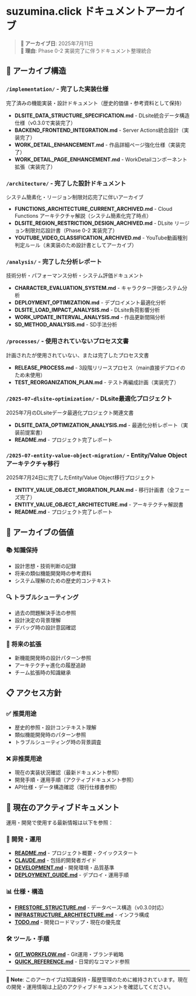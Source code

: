 # suzumina.click ドキュメントアーカイブ

> **📅 アーカイブ日**: 2025年7月11日  
> **📝 理由**: Phase 0-2 実装完了に伴うドキュメント整理統合

## 📂 アーカイブ構造

### `/implementation/` - 完了した実装仕様
完了済みの機能実装・設計ドキュメント（歴史的価値・参考資料として保持）

- **DLSITE_DATA_STRUCTURE_SPECIFICATION.md** - DLsite統合データ構造仕様（v0.3.0で実装完了）
- **BACKEND_FRONTEND_INTEGRATION.md** - Server Actions統合設計（実装完了）
- **WORK_DETAIL_ENHANCEMENT.md** - 作品詳細ページ強化仕様（実装完了）
- **WORK_DETAIL_PAGE_ENHANCEMENT.md** - WorkDetailコンポーネント拡張（実装完了）

### `/architecture/` - 完了した設計ドキュメント
システム簡素化・リージョン制限対応完了に伴いアーカイブ

- **FUNCTIONS_ARCHITECTURE_CURRENT_ARCHIVED.md** - Cloud Functions アーキテクチャ解説（システム簡素化完了時点）
- **DLSITE_REGION_RESTRICTION_DESIGN_ARCHIVED.md** - DLsite リージョン制限対応設計書（Phase 0-2 実装完了）
- **YOUTUBE_VIDEO_CLASSIFICATION_ARCHIVED.md** - YouTube動画種別判定ルール（未実装のため設計書としてアーカイブ）

### `/analysis/` - 完了した分析レポート
技術分析・パフォーマンス分析・システム評価ドキュメント

- **CHARACTER_EVALUATION_SYSTEM.md** - キャラクター評価システム分析
- **DEPLOYMENT_OPTIMIZATION.md** - デプロイメント最適化分析
- **DLSITE_LOAD_IMPACT_ANALYSIS.md** - DLsite負荷影響分析
- **WORK_UPDATE_INTERVAL_ANALYSIS.md** - 作品更新間隔分析
- **SD_METHOD_ANALYSIS.md** - SD手法分析

### `/processes/` - 使用されていないプロセス文書
計画されたが使用されていない、または完了したプロセス文書

- **RELEASE_PROCESS.md** - 3段階リリースプロセス（main直接デプロイのため未使用）
- **TEST_REORGANIZATION_PLAN.md** - テスト再編成計画（実装完了）

### `/2025-07-dlsite-optimization/` - DLsite最適化プロジェクト
2025年7月のDLsiteデータ最適化プロジェクト関連文書

- **DLSITE_DATA_OPTIMIZATION_ANALYSIS.md** - 最適化分析レポート（実装前提案書）
- **README.md** - プロジェクト完了レポート

### `/2025-07-entity-value-object-migration/` - Entity/Value Objectアーキテクチャ移行
2025年7月24日に完了したEntity/Value Object移行プロジェクト

- **ENTITY_VALUE_OBJECT_MIGRATION_PLAN.md** - 移行計画書（全フェーズ完了）
- **ENTITY_VALUE_OBJECT_ARCHITECTURE.md** - アーキテクチャ解説書
- **README.md** - プロジェクト完了レポート

## 🎯 アーカイブの価値

### 📚 知識保持
- 設計思想・技術判断の記録
- 将来の類似機能開発時の参考資料
- システム理解のための歴史的コンテキスト

### 🔍 トラブルシューティング
- 過去の問題解決手法の参照
- 設計決定の背景理解
- デバッグ時の設計意図確認

### 🚀 将来の拡張
- 新機能開発時の設計パターン参照
- アーキテクチャ進化の履歴追跡
- チーム拡張時の知識継承

## 📋 アクセス方針

### ✅ 推奨用途
- 歴史的参照・設計コンテキスト理解
- 類似機能開発時のパターン参照
- トラブルシューティング時の背景調査

### ❌ 非推奨用途
- 現在の実装状況確認（最新ドキュメント参照）
- 開発手順・運用手順（アクティブドキュメント参照）
- API仕様・データ構造確認（現行仕様書参照）

## 🔗 現在のアクティブドキュメント

運用・開発で使用する最新情報は以下を参照：

### 🔧 開発・運用
- **[README.md](../../README.md)** - プロジェクト概要・クイックスタート
- **[CLAUDE.md](../../CLAUDE.md)** - 包括的開発者ガイド
- **[DEVELOPMENT.md](../DEVELOPMENT.md)** - 開発環境・品質基準
- **[DEPLOYMENT_GUIDE.md](../DEPLOYMENT_GUIDE.md)** - デプロイ・運用手順

### 📊 仕様・構造
- **[FIRESTORE_STRUCTURE.md](../FIRESTORE_STRUCTURE.md)** - データベース構造（v0.3.0対応）
- **[INFRASTRUCTURE_ARCHITECTURE.md](../INFRASTRUCTURE_ARCHITECTURE.md)** - インフラ構成
- **[TODO.md](../TODO.md)** - 開発ロードマップ・現在の優先度

### 🛠️ ツール・手順
- **[GIT_WORKFLOW.md](../GIT_WORKFLOW.md)** - Git運用・ブランチ戦略
- **[QUICK_REFERENCE.md](../QUICK_REFERENCE.md)** - 日常的なコマンド参照

---

**📝 Note**: このアーカイブは知識保持・履歴管理のために維持されています。現在の開発・運用情報は上記のアクティブドキュメントを確認してください。